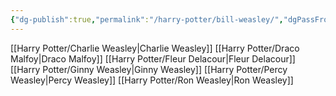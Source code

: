 ```yaml
---
{"dg-publish":true,"permalink":"/harry-potter/bill-weasley/","dgPassFrontmatter":true}
---
```


[[Harry Potter/Charlie Weasley\|Charlie Weasley]]
[[Harry Potter/Draco Malfoy\|Draco Malfoy]]
[[Harry Potter/Fleur Delacour\|Fleur Delacour]]
[[Harry Potter/Ginny Weasley\|Ginny Weasley]]
[[Harry Potter/Percy Weasley\|Percy Weasley]]
[[Harry Potter/Ron Weasley\|Ron Weasley]]
